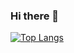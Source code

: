 ### Hi there 👋
[![Top Langs](https://github-readme-stats.vercel.app/api/top-langs/?username=MiRaIOMeZaSu&langs_count=16)](https://github.com/MiRaIOMeZaSu/github-readme-stats)
<!--
**MiRaIOMeZaSu/MiRaIOMeZaSu** is a ✨ _special_ ✨ repository because its `README.md` (this file) appears on your GitHub profile.

Here are some ideas to get you started:

- 🔭 I’m currently working on ...
- 🌱 I’m currently learning ...
- 👯 I’m looking to collaborate on ...
- 🤔 I’m looking for help with ...
- 💬 Ask me about ...
- 📫 How to reach me: ...
- 😄 Pronouns: ...
- ⚡ Fun fact: ...
-->
